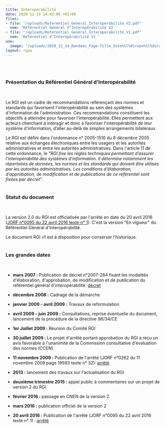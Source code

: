 ```yaml
---
title: Interopérabilité
date: 2020-12-15 14:43:00 +01:00
files:
- file: "/uploads/Referentiel_General_Interoperabilite_V2.pdf"
  nom: 'Référentiel Général d’Interopérabilité V2 '
- file: "/uploads/Referentiel_General_Interoperabilite_V1.pdf"
  nom: 'Référentiel d’Interopérabilité V1 '
une:
  image: "/uploads/2020_12_14_Bandeau_Page-fille_Inte%CC%81rope%CC%81rabilite%CC%81_1480x1000.jpg"
layout: rgaa
---
```


<br>
<br>

### Présentation du Référentiel Général d'Interopérabilité
<br>

Le RGI est un cadre de recommandations référençant des normes et standards qui favorisent l'interopérabilité au sein des systèmes d'information de l'administration.
Ces recommandations constituent les objectifs à atteindre pour favoriser l'interopérabilité. Elles permettent aux acteurs cherchant à interagir et donc à favoriser l'interopérabilité de leur système d'information, d’aller au-delà de simples arrangements bilatéraux.

Le RGI est défini dans l'ordonnance n° 2005-1516 du 8 décembre 2005 relative aux échanges électroniques entre les usagers et les autorités administratives et entre les autorités administratives. Dans l'article 11 de cette ordonnance, le *"RGI fixe les règles techniques permettant d’assurer l’interopérabilité des systèmes d’information. Il détermine notamment les répertoires de données, les normes et les standards qui doivent être utilisés par les autorités administratives. Les conditions d’élaboration, d’approbation, de modification et de publications de ce référentiel sont fixées par décret".*
<br>
<br>

### Statut du document
<br>

La version 2.0 du RGI est officialisée par l'arrêté en date du 20 avril 2016 ([JORF n°0095 du 22 avril 2016 texte n° 1](https://www.legifrance.gouv.fr/jorf/jo/2016/04/22/0095)). C'est la version "En vigueur" du Référentiel Général d'Interopérabilité.

Le document RGI v1 est à disposition pour conserver l’historique.
<br>
<br>

### Les grandes dates
<br>

* **mars 2007 :** Publication de décret n°2007-284 fixant les modalités d'élaboration, d'approbation, de modification et de publication du référentiel général d'interopérabilité: [décret](http://www.legifrance.gouv.fr/affichTexte.do?cidTexte=JORFTEXT000000271296&dateTexte= "Décret, nouvelle fenêtre")

* **décembre 2008 :** Cadrage de la démarche

* **janvier 2009 - avril 2009 :** Travaux de reformulation

* **avril 2009 - juin 2009 :** Consultations, reprise éventuelle du document, lancement de la procédure de la directive 98/34/CE

* **1er Juillet 2009 :** Réunion du Comité RGI

* **30 juillet 2009 :** Le projet d'arrêté portant approbation du RGI a reçu un avis favorable à l'unanimité de la Commission consultative d'évaluation des normes (CCEN)

* **11 novembre 2009 :** Publication de l'arrêté (JORF n°0262 du 11 novembre 2009 page 19593 texte n° 32): [arrêté](http://www.legifrance.gouv.fr/affichTexte.do?cidTexte=JORFTEXT000021254225 "Arrêté, nouvelle fenêtre")

* **2013 :** lancement des travaux sur l'actualisation du RGI

* **deuxième trimestre 2015 :** appel public à commentaires sur un projet de version 2 du RGI

* **février 2016 :** passage en CNEN de la version 2

* **mars 2016 :** publication officiel de la version 2

* **20 avril 2016 :** Publication de l'arrêté (JORF n°0095 du 22 avril 2016 texte n° 1) : [arrêté](https://www.legifrance.gouv.fr/jorf/jo/2016/04/22/0095)